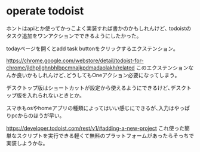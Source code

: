 # operate todoist

ホントはapiとか使ってかっこよく実装すれば書かのかもしれんけど､
todoistのタスク追加をワンアクションでできるようにしたかった｡

todayページを開くとadd task buttonをクリックするエクステンション｡


<https://chrome.google.com/webstore/detail/todoist-for-chrome/jldhpllghnbhlbpcmnajkpdmadaolakh/related>
このエクステンションなんか良いかもしれんけど､どうしてもOneアクション必要になってしまう｡

デスクトップ版はショートカットが設定から使えるようにできるけど､デスクトップ版を入れられないときとか｡

スマホもosやhomeアプリの種類によってはいい感じにできるが､入力はやっぱりpcからのほうが早い｡

<https://developer.todoist.com/rest/v1/#adding-a-new-project>
これ使った簡単なスクリプトを実行できる軽くて無料のプラットフォームがあったらそっちで実装しようかな｡
